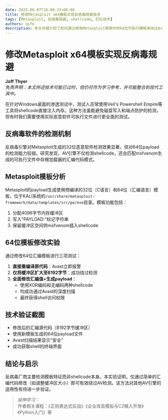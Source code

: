 ```yaml
---
date: 2025-08-07T18:08:23+08:00
title: 修改Metasploit x64模板实现反病毒规避技术
tags: [Metasploit, 反病毒规避, shellcode, 红队技术]
authors: qife
description: 本文详细介绍了如何通过修改Metasploit框架中的64位可执行模板来绕过Avast等反病毒软件的检测，包括缓冲区大小调整和汇编代码修改等技术细节。
---
```


# 修改Metasploit x64模板实现反病毒规避

**Joff Thyer**  
*免责声明：本文所述技术可能已过时，但仍可作为学习参考，并可能整合到现代工具中。*

在针对Windows桌面的渗透测试中，测试人员常使用Veil's Powershell Empire等工具将shellcode直接注入内存。这种方法虽能避免磁盘写入和端点防护的检测，但有时我们需要使用实际恶意软件可执行文件进行更全面的测试。

## 反病毒软件的检测机制

反病毒引擎对Metasploit生成的32位恶意软件检测效果显著，但对64位payload的检测能力较弱。研究发现，AV引擎不仅检测shellcode，还会匹配msfvenom生成的可执行文件中存根加载器的汇编代码模式。

## Metasploit模板分析

Metasploit的payload生成使用预编译的32位（C语言）和64位（汇编语言）模板，位于KALI系统的`/usr/share/metasploit-framework/data/templates/src/pe/exe`目录。模板功能包括：
1. 分配4096字节内存缓冲区
2. 写入"PAYLOAD:"标记字符串
3. 保留缓冲区空间供msfvenom插入shellcode

## 64位模板修改实验

通过修改64位汇编模板进行三项测试：
1. **直接重编译原代码**：Avast立即报警
2. **仅将缓冲区扩大至8192字节**：成功绕过检测
3. **全面修改汇编值+生成payload**：
   - 使用XOR编码和无编码两种shellcode
   - 均成功通过Avast的深度扫描
   - 最终获得shell访问权限

## 技术验证截图
- 修改后的汇编源代码（8192字节缓冲区）
- 使用新模板生成的64位payload文件
- Avast扫描结果显示"安全"
- 成功获取shell的终端界面

## 结论与启示
反病毒厂商主要检测模板特征而非shellcode本身。本实验证明，仅通过简单的汇编代码修改（如调整缓冲区大小）即可有效绕过AV检测。该方法对其他AV引擎的适用性有待进一步验证。

> *延伸学习：*  
> 作者相关课程：《正则表达式实战》《企业攻击模拟与C2植入开发》《Python入门》等